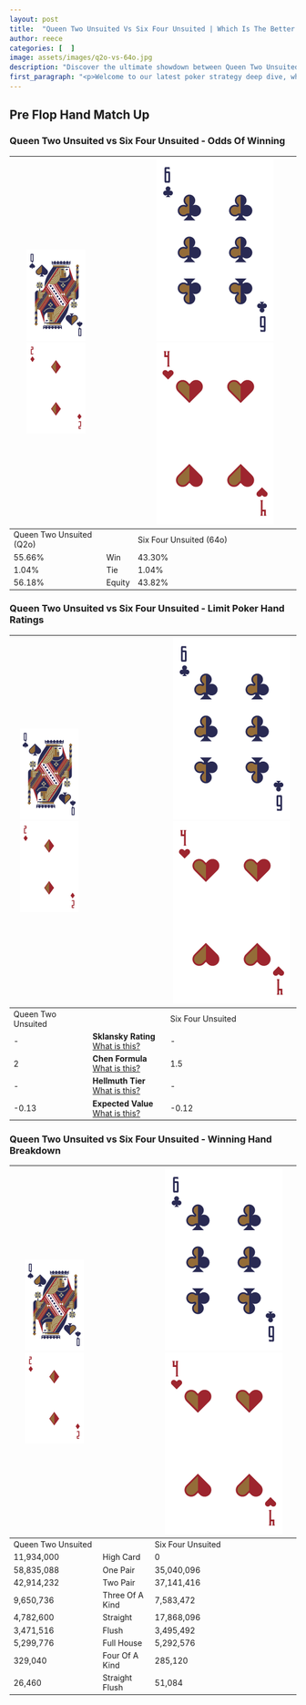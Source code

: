 ```yaml
---
layout: post
title:  "Queen Two Unsuited Vs Six Four Unsuited | Which Is The Better Hand In Poker? A Complete Guide"
author: reece
categories: [  ]
image: assets/images/q2o-vs-64o.jpg
description: "Discover the ultimate showdown between Queen Two Unsuited and Six Four Unsuited in poker! Uncover the odds, strategies, and scenarios where one hand triumphs over the other. Get ready to up your poker game with this thrilling analysis."
first_paragraph: "<p>Welcome to our latest poker strategy deep dive, where we're pitting two distinct hands against each other in a high-stakes showdown: Queen Two Unsuited vs Six Four Unsuited.</p><p>In the dynamic world of poker, every decision counts, and knowing which hand holds the upper hand is key to your success at the table.</p><p>In this article, we'll dissect these two hands, explore the scenarios where one dominates the other, and equip you with the knowledge to make strategic choices that can tip the odds in your favor.</p><p>Get ready to unravel the intriguing dynamics of these poker hands and elevate your game to new heights.</p>"
---
```




[comment]: # (sp0)

## Pre Flop Hand Match Up

<div class="table hand-ratings" markdown="1"> 



### Queen Two Unsuited vs Six Four Unsuited - Odds Of Winning


    
| ![image info](assets/images/hand1/Q.png) ![image info](assets/images/hand1/2o.png) |  | ![image info](assets/images/hand2/6.png) ![image info](assets/images/hand2/4o.png) |
| -------- | -------- | -------- |
| Queen Two Unsuited (Q2o) |  | Six Four Unsuited (64o) |
| 55.66% | Win | 43.30% |
| 1.04% | Tie | 1.04% |
| 56.18% | Equity | 43.82% |




[comment]: # (sp1)



### Queen Two Unsuited vs Six Four Unsuited - Limit Poker Hand Ratings


    
| ![image info](assets/images/hand1/Q.png) ![image info](assets/images/hand1/2o.png) |  | ![image info](assets/images/hand2/6.png) ![image info](assets/images/hand2/4o.png) |
| -------- | -------- | -------- |
| Queen Two Unsuited |  | Six Four Unsuited |
| - | **Sklansky Rating** [What is this?](/sklansky-rating-explained) | - |
| 2 | **Chen Formula** [What is this?](/chen-formula-explained) | 1.5 |
| - | **Hellmuth Tier** [What is this?](/Hellmuth-tier-explained) | - |
| -0.13 | **Expected Value** [What is this?](/expected-value-explained) | -0.12 |




[comment]: # (sp2)



### Queen Two Unsuited vs Six Four Unsuited - Winning Hand Breakdown


    
| ![image info](assets/images/hand1/Q.png) ![image info](assets/images/hand1/2o.png) |  | ![image info](assets/images/hand2/6.png) ![image info](assets/images/hand2/4o.png) |
| -------- | -------- | -------- |
| Queen Two Unsuited |  | Six Four Unsuited |
| 11,934,000 | High Card | 0 |
| 58,835,088 | One Pair | 35,040,096 |
| 42,914,232 | Two Pair | 37,141,416 |
| 9,650,736 | Three Of A Kind | 7,583,472 |
| 4,782,600 | Straight | 17,868,096 |
| 3,471,516 | Flush | 3,495,492 |
| 5,299,776 | Full House | 5,292,576 |
| 329,040 | Four Of A Kind | 285,120 |
| 26,460 | Straight Flush | 51,084 |




[comment]: # (sp3)



</div>

[comment]: # (sp4)



[comment]: # (sp5)

